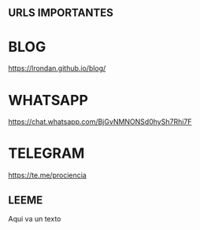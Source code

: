## URLS IMPORTANTES
# BLOG
https://lrondan.github.io/blog/

# WHATSAPP
https://chat.whatsapp.com/BjGvNMNONSd0hySh7Rhi7F

# TELEGRAM
https://te.me/prociencia

## LEEME
Aqui va un texto